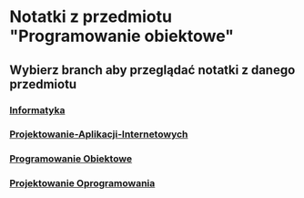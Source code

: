 # Notatki z przedmiotu "Programowanie obiektowe"
## Wybierz branch aby przeglądać notatki z danego przedmiotu
### [Informatyka](https://github.com/Pawi1/t19/tree/informatyka)
### [Projektowanie-Aplikacji-Internetowych](https://github.com/Pawi1/t19/tree/projektowanie-aplikacji-internetowych)
### [Programowanie Obiektowe](https://github.com/Pawi1/t19/tree/programowanie-obiektowe)
### [Projektowanie Oprogramowania](https://github.com/Pawi1/t19/tree/projektowanie-oprogramowania)
